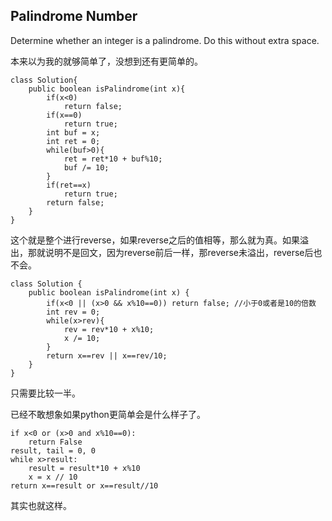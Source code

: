 ## Palindrome Number

Determine whether an integer is a palindrome. Do this without extra space.

本来以为我的就够简单了，没想到还有更简单的。

	class Solution{
	    public boolean isPalindrome(int x){
	        if(x<0)
	            return false;
	        if(x==0)
	            return true;
	        int buf = x;
	        int ret = 0;
	        while(buf>0){
	            ret = ret*10 + buf%10;
	            buf /= 10;
	        }
	        if(ret==x)
	            return true;
	        return false;
	    }
	}

这个就是整个进行reverse，如果reverse之后的值相等，那么就为真。如果溢出，那就说明不是回文，因为reverse前后一样，那reverse未溢出，reverse后也不会。

	class Solution {
	    public boolean isPalindrome(int x) {
	        if(x<0 || (x>0 && x%10==0)) return false; //小于0或者是10的倍数
	        int rev = 0;
	        while(x>rev){
	            rev = rev*10 + x%10;
	            x /= 10;
	        }
	        return x==rev || x==rev/10;
	    }
	}

只需要比较一半。

已经不敢想象如果python更简单会是什么样子了。

	if x<0 or (x>0 and x%10==0):
        return False
    result, tail = 0, 0
    while x>result:
        result = result*10 + x%10
        x = x // 10
    return x==result or x==result//10

其实也就这样。
